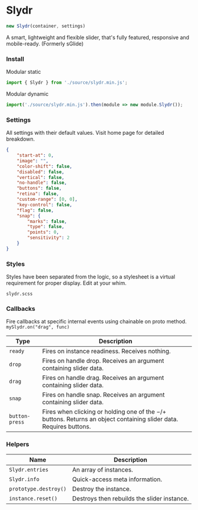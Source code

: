 # Slydr


```js
new Slydr(container, settings)
```

A smart, lightweight and flexible slider, that's fully featured, responsive and mobile-ready. (Formerly sGlide)


### Install

Modular static
```js
import { Slydr } from './source/slydr.min.js';
```

Modular dynamic
```js
import('./source/slydr.min.js').then(module => new module.Slydr());
```


### Settings

All settings with their default values. Visit home page for detailed breakdown.

```json
{
	"start-at": 0,
	"image": "",
	"color-shift": false,
	"disabled": false,
	"vertical": false,
	"no-handle": false,
	"buttons": false,
	"retina": false,
	"custom-range": [0, 0],
	"key-control": false,
	"flag": false,
	"snap": {
		"marks": false,
		"type": false,
		"points": 0,
		"sensitivity": 2
	}
}
```


### Styles

Styles have been separated from the logic, so a stylesheet is a virtual requirement for proper display. Edit at your whim.
```
slydr.scss
```


### Callbacks

Fire callbacks at specific internal events using chainable on proto method. `mySlydr.on("drag", func)`

Type | Description
--- | ---
`ready` | Fires on instance readiness. Receives nothing.
`drop` | Fires on handle drop. Receives an argument containing slider data.
`drag` | Fires on handle drag. Receives an argument containing slider data.
`snap` | Fires on handle snap. Receives an argument containing slider data.
`button-press` | Fires when clicking or holding one of the −/+ buttons. Returns an object containing slider data. Requires buttons.


### Helpers

Name | Description
--- | ---
`Slydr.entries` | An array of instances.
`Slydr.info` | Quick-access meta information.
`prototype.destroy()` | Destroy the instance.
`instance.reset()` | Destroys then rebuilds the slider instance.